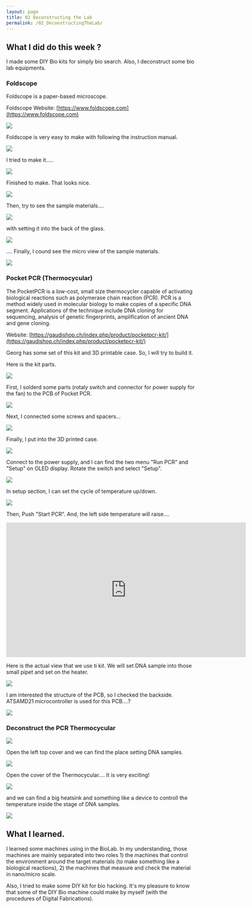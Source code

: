 ```yaml
---
layout: page
title: 02 Deconstructing the Lab
permalink: /02_DeconstructingTheLab/
---
```


## What I did do this week ? 

I made some DIY Bio kits for simply bio search. Also, I deconstruct some bio lab equipments.

### Foldscope

Foldscope is a paper-based microscope. 

Foldscope Website: [https://www.foldscope.com](https://www.foldscope.com)

![](../images/week02/IMG_0861.jpeg)

Foldscope is very easy to make with following the instruction manual.

![](../images/week02/IMG_0862.jpeg)

I tried to make it.....

![](../images/week02/IMG_0864.jpeg)

Finished to make. That looks nice.

![](../images/week02/IMG_0869.jpeg)

Then, try to see the sample materials....

![](../images/week02/IMG_0957.jpeg)

with setting it into the back of the glass.

![](../images/week02/IMG_0871.jpeg)

.... Finally, I cound see the micro view of the sample materials.

![](../images/week02/IMG_0955.jpeg)


### Pocket PCR (Thermocycular) 

The PocketPCR is a low-cost, small size thermocycler capable of activating biological reactions such as polymerase chain reaction (PCR). PCR is a method widely used in molecular biology to make copies of a specific DNA segment. Applications of the technique include DNA cloning for sequencing, analysis of genetic fingerprints, amplification of ancient DNA and gene cloning.

Website: [https://gaudishop.ch/index.php/product/pocketpcr-kit/](https://gaudishop.ch/index.php/product/pocketpcr-kit/)

Georg has some set of this kit and 3D printable case. So, I will try to build it.

Here is the kit parts.

![](../images/week02/IMG_0906.jpeg)

First, I solderd some parts (rotaly switch and connector for power supply for the fan) to the PCB of Pocket PCR.

![](../images/week02/IMG_0909.jpeg)

Next, I connected some screws and spacers... 

![](../images/week02/IMG_0914.jpeg)

Finally, I put into the 3D printed case.

![](../images/week02/IMG_0916.jpeg)

Connect to the power supply, and I can find the two menu "Run PCR" and "Setup" on OLED display. Rotate the switch and select "Setup".

![](../images/week02/IMG_0918.jpeg)

In setup section, I can set the cycle of temperature up/down.

![](../images/week02/IMG_0919.jpeg)

Then, Push "Start PCR". And, the left side temperature will raise.... 

<iframe src="https://player.vimeo.com/video/687819631?h=ea8e694a06" width="640" height="360" frameborder="0" allow="autoplay; fullscreen; picture-in-picture" allowfullscreen></iframe>

Here is the actual view that we use ti kit. We will set DNA sample into those small pipet and set on the heater.

![](../images/week02/IMG_0929.jpeg)

I am interested the structure of the PCB, so I checked the backside. ATSAMD21 microcontroller is used for this PCB....?

![](../images/week02/IMG_0925.jpeg)

### Deconstruct the PCR Thermocycular

![](../images/week02/IMG_0872.jpeg)

Open the left top cover and we can find the place setting DNA samples.

![](../images/week02/IMG_0875.jpeg)

Open the cover of the Thermocycular.... It is very exciting!

![](../images/week02/IMG_0886.jpeg)

and we can find a big heatsink and something like a device to controll the temperature inside the stage of DNA samples.

![](../images/week02/IMG_0887.jpeg)

## What I learned.

I learned some machines using in the BioLab. In my understanding, those machines are mainly separated into two roles 1) the machines that control the environment around the target materials (to make something like a biological reactions), 2) the machines that measure and check the material in nano/micro scale.

Also, I tried to make some DIY kit for bio hacking. It's my pleasure to know that some of the DIY Bio machine could make by myself (with the procedures of Digital Fabrications).

